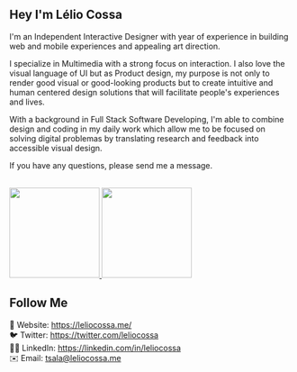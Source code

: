 ## Hey I'm Lélio Cossa
I'm an Independent Interactive Designer with year of experience in building web and mobile experiences and appealing art direction.

I specialize in Multimedia with a strong focus on interaction. I also love the visual language of UI but as Product design, my purpose is not only to render good visual or good-looking products but to create intuitive and human centered design solutions that will facilitate people's experiences and lives.

With a background in Full Stack Software Developing, I'm able to combine design and coding in my daily work which allow me to be focused on solving digital problemas by translating research and feedback into accessible visual design.

If you have any questions, please send me a message.

<br>
<div align="left">
  <a href="https://github.com/leliocossa">
  <img height="160em" src="https://github-readme-stats.vercel.app/api?username=leliocossa&show_icons=true&theme=dark&include_all_commits=true&count_private=true"/>
  <img height="160m" src="https://github-readme-stats.vercel.app/api/top-langs/?username=leliocossa&layout=compact&langs_count=7&theme=dark"/>
  </a>
</div>
  
## Follow Me

🔗 Website: https://leliocossa.me/<br/>
🐦 Twitter: https://twitter.com/leliocossa<br/>
👨‍💼 LinkedIn: https://linkedin.com/in/leliocossa<br/>
✉️ Email: tsala@leliocossa.me

<!---
leliocossa/leliocossa is a ✨ special ✨ repository because its `README.md` (this file) appears on your GitHub profile.
You can click the Preview link to take a look at your changes.
--->
